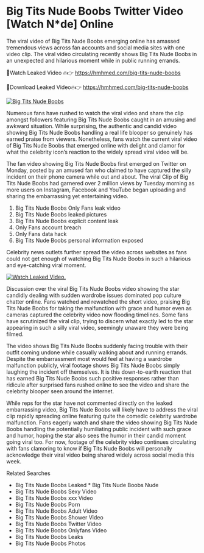 ﻿# Big Tits Nude Boobs Twitter Video [Watch N*de] Online

The viral video of ﻿Big Tits Nude Boobs emerging online has amassed tremendous views across fan accounts and social media sites with one video clip. The viral video circulating recently shows ﻿Big Tits Nude Boobs in an unexpected and hilarious moment while in public running errands. 

🔴Watch Leaked Video 🔥👉  https://hmhmed.com/big-tits-nude-boobs 

🔴Download Leaked Video🔥👉  https://hmhmed.com/big-tits-nude-boobs 

[![Big Tits Nude Boobs](https://i.imgur.com/dJHk4Zq.gif)](https://hmhmed.com/big-tits-nude-boobs)

Numerous fans have rushed to watch the viral video and share the clip amongst followers featuring ﻿Big Tits Nude Boobs caught in an amusing and awkward situation. While surprising, the authentic and candid video showing ﻿Big Tits Nude Boobs handling a real life blooper so genuinely has earned praise from viewers. Nonetheless, fans watch the current viral video of ﻿Big Tits Nude Boobs that emerged online with delight and clamor for what the celebrity icon’s reaction to the widely spread viral video will be.

The fan video showing ﻿Big Tits Nude Boobs first emerged on Twitter on Monday, posted by an amused fan who claimed to have captured the silly incident on their phone camera while out and about. The viral Clip of ﻿Big Tits Nude Boobs had garnered over 2 million views by Tuesday morning as more users on Instagram, Facebook and YouTube began uploading and sharing the embarrassing yet entertaining video. 

1. ﻿Big Tits Nude Boobs Only Fans leak video
2. ﻿Big Tits Nude Boobs leaked pictures
3. ﻿Big Tits Nude Boobs explicit content leak
4. Only Fans account breach
5. Only Fans data hack
6. ﻿Big Tits Nude Boobs personal information exposed

Celebrity news outlets further spread the video across websites as fans could not get enough of watching ﻿Big Tits Nude Boobs in such a hilarious and eye-catching viral moment. 

[![Watch Leaked Video.](https://miro.medium.com/v2/resize:fit:828/format:webp/1*cilzJN44JGOrTw9NJCrNHA.gif "Watch Leaked Video")](https://hmhmed.com/big-tits-nude-boobs)

Discussion over the viral ﻿Big Tits Nude Boobs video showing the star candidly dealing with sudden wardrobe issues dominated pop culture chatter online. Fans watched and rewatched the short video, praising ﻿Big Tits Nude Boobs for taking the malfunction with grace and humor even as cameras captured the celebrity video now flooding timelines. Some fans have scrutinized the viral clip, trying to discern what exactly led to the star appearing in such a silly viral video, seemingly unaware they were being filmed.

The video shows ﻿Big Tits Nude Boobs suddenly facing trouble with their outfit coming undone while casually walking about and running errands. Despite the embarrassment most would feel at having a wardrobe malfunction publicly, viral footage shows ﻿Big Tits Nude Boobs simply laughing the incident off themselves. It is this down-to-earth reaction that has earned ﻿Big Tits Nude Boobs such positive responses rather than ridicule after surprised fans rushed online to see the video and share the celebrity blooper seen around the internet.  

While reps for the star have not commented directly on the leaked embarrassing video, ﻿Big Tits Nude Boobs will likely have to address the viral clip rapidly spreading online featuring quite the comedic celebrity wardrobe malfunction. Fans eagerly watch and share the video showing ﻿Big Tits Nude Boobs handling the potentially humiliating public incident with such grace and humor, hoping the star also sees the humor in their candid moment going viral too. For now, footage of the celebrity video continues circulating with fans clamoring to know if ﻿Big Tits Nude Boobs will personally acknowledge their viral video being shared widely across social media this week.

Related Searches
* ﻿Big Tits Nude Boobs Leaked
﻿* Big Tits Nude Boobs Nude
* ﻿Big Tits Nude Boobs Sexy Video
* ﻿Big Tits Nude Boobs xxx Video
* ﻿Big Tits Nude Boobs Porn
* ﻿Big Tits Nude Boobs Adult Video
* ﻿Big Tits Nude Boobs Shower Video
* ﻿Big Tits Nude Boobs Twitter Video
* ﻿Big Tits Nude Boobs Onlyfans Video
* ﻿Big Tits Nude Boobs Leaks
* ﻿Big Tits Nude Boobs Photos